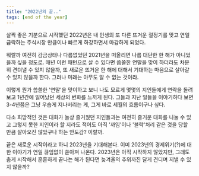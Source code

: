 ```yaml
---
title: "2022년의 끝.."
tags: [end of the year]
---
```


살짝 좋은 기분으로 시작했던 2022년은 내 인생의 또 다른 뜨거운 절정기를 맞고 연일 급락하는 주식시장 만큼이나 빠르게 하강하면서 마감하게 되었다.

뭐랄까 여전히 감금상태나 다름없었던 2021년을 떠올리면 나름 대단한 한 해가 아니었을까 싶을 정도로. 매년 이런 패턴으로 살 수 있다면 씁쓸한 연말을 맞이 하더라도 차분히 견뎌낼 수 있지 않을까, 또 새로운 뜨거운 한 해에 대해서 기대하는 마음으로 살아갈 수 있지 않을까 한다. 그러나 미래는 아무도 알 수 없는 것이라.

이렇게 뭔가 씁쓸한 '연말'을 맞이하고 보니 나도 모르게 몇몇의 지인들에게 연락을 돌려보고 1년간에 일어났던 세상의 변화를 느끼게 된다. 그들과 지난 일들을 이야기하다 보면 3-4년쯤은 그냥 우습게 지나버리는 게, 그게 바로 세월의 흐름이구나 싶다.

다소 희망적인 것은 대화가 늘상 즐거웠던 지인들과는 여전히 즐거운 대화를 나눌 수 있고 그렇지 못한 지인이라 할 지라도 적어도 아직 '까임'이나 '블락'처리 같은 것을 당할 만큼 살아오진 않았구나 하는 안도감? 이랄까.

끝은 새로운 시작이라고 하니 2023년을 기대해본다. 이미 2023년의 경제위기(?)에 대한 이야기가 연일 끊임없이 쏟아져 나온다. 2023년은 아직 시작하지 않았지만, 그래도 춥게 시작해서 훈훈하게 끝나는 해가 된다면 늦겨울의 추위까진 달게 견디며 지낼 수 있지 않을까? 